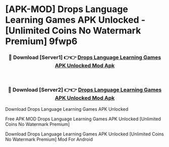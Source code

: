 # [APK-MOD] Drops  Language Learning Games APK Unlocked - [Unlimited Coins No Watermark Premium] 9fwp6



<div align="center">
<h3>🔴 Download [Server1] 👉👉 <a href="https://momento.my/?title=Drops__Language_Learning_Games_APK_Unlocked">Drops  Language Learning Games APK Unlocked Mod Apk</a></h3><br>

<h3>🔴 Download [Server2] 👉👉 <a href="https://momento.my/?title=Drops__Language_Learning_Games_APK_Unlocked">Drops  Language Learning Games APK Unlocked Mod Apk</a></h3>
</div>



Download Drops  Language Learning Games APK Unlocked 

Free APK MOD Drops  Language Learning Games APK Unlocked [Unlimited Coins No Watermark Premium]

Download Drops  Language Learning Games APK Unlocked [Unlimited Coins No Watermark Premium] Mod For Android
